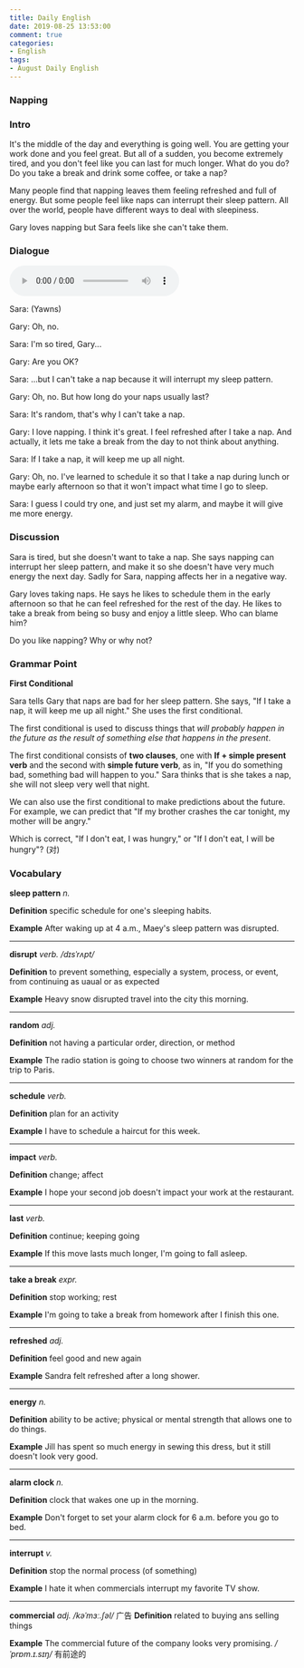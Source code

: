 ```yaml
---
title: Daily English
date: 2019-08-25 13:53:00
comment: true
categories:
- English
tags:
- August Daily English
---
```


### Napping

### Intro
It's the middle of the day and everything is going well. You are getting your work done and you feel great. But all of a sudden, you become extremely tired, and you don't feel like you can last for much longer. What do you do? Do you take a break and drink some coffee, or take a nap?

Many people find that napping leaves them feeling refreshed and full of energy. But some people feel like naps can interrupt their sleep pattern. All over the world, people have different ways to deal with sleepiness.

Gary loves napping but Sara feels like she can't take them.

<!-- more -->

### Dialogue

<audio controls>
  <source src="https://audio.englishbaby.com/standard_lesson/dialog_audio/0000/0000/0006/6968_1439853321_462117.mp3" />
</audio>


Sara: (Yawns)

Gary: Oh, no.

Sara: I'm so tired, Gary...

Gary: Are you OK?

Sara: ...but I can't take a nap because it will interrupt my sleep pattern.

Gary: Oh, no. But how long do your naps usually last?

Sara: It's random, that's why I can't take a nap.

Gary: I love napping. I think it's great. I feel refreshed after I take a nap. And actually, it lets me take a break from the day to not think about anything.

Sara: If I take a nap, it will keep me up all night.

Gary: Oh, no. I've learned to schedule it so that I take a nap during lunch or maybe early afternoon so that it won't impact what time I go to sleep.

Sara: I guess I could try one, and just set my alarm, and maybe it will give me more energy.

### Discussion
Sara is tired, but she doesn't want to take a nap. She says napping can interrupt her sleep pattern, and make it so she doesn't have very much energy the next day. Sadly for Sara, napping affects her in a negative way.

Gary loves taking naps. He says he likes to schedule them in the early afternoon so that he can feel refreshed for the rest of the day. He likes to take a break from being so busy and enjoy a little sleep. Who can blame him?

Do you like napping? Why or why not?

### Grammar Point
**First Conditional**

Sara tells Gary that naps are bad for her sleep pattern. She says, "If I take a nap, it will keep me up all night." She uses the first conditional.

The first conditional is used to discuss things that *will probably happen in the future as the result of something else that happens in the present*.

The first conditional consists of **two clauses**, one with **If + simple present verb** and the second with **simple future verb**, as in, "If you do something bad, something bad will happen to you." Sara thinks that is she takes a nap, she will not sleep very well that night.

We can also use the first conditional to make predictions about the future. For example, we can predict that "If my brother crashes the car tonight, my mother will be angry."

Which is correct, "If I don't eat, I was hungry," or "If I don't eat, I will be hungry"? (对)

### Vocabulary
**sleep pattern** *n.*

**Definition**
specific schedule for one's sleeping habits.

**Example**
After waking up at 4 a.m., Maey's sleep pattern was disrupted.

---

**disrupt** *verb.* */dɪsˈrʌpt/*

**Definition**
to prevent something, especially a system, process, or event, from continuing as uaual or as expected

**Example**
Heavy snow disrupted travel into the city this morning.

---

**random** *adj.*

**Definition**
not having a particular order, direction, or method

**Example**
The radio station is going to choose two winners at random for the trip to Paris.

---

**schedule** *verb.*

**Definition**
plan for an activity

**Example**
I have to schedule a haircut for this week.

---

**impact** *verb.*

**Definition**
change; affect

**Example**
I hope your second job doesn't impact your work at the restaurant.

---

**last** *verb.*

**Definition**
continue; keeping going

**Example**
If this move lasts much longer, I'm going to fall asleep.

---

**take a break** *expr.*

**Definition**
stop working; rest

**Example**
I'm going to take a break from homework after I finish this one.

--- 

**refreshed** *adj.*

**Definition**
feel good and new again

**Example**
Sandra felt refreshed after a long shower.

--- 

**energy** *n.*

**Definition**
ability to be active; physical or mental strength that allows one to do things.

**Example**
Jill has spent so much energy in sewing this dress, but it still doesn't look very good.

---  
**alarm clock** *n.*

**Definition**
clock that wakes one up in the morning.

**Example**
Don't forget to set your alarm clock for 6 a.m. before you go to bed.

---

**interrupt** *v.*

**Definition**
stop the normal process (of something)

**Example**
I hate it when commercials interrupt my favorite TV show.

---

**commercial** *adj.* */kəˈmɜː.ʃəl/* 
广告
**Definition**
related to buying ans selling things

**Example**
The commercial future of the company looks very promising. */ˈprɒm.ɪ.sɪŋ/* 有前途的

